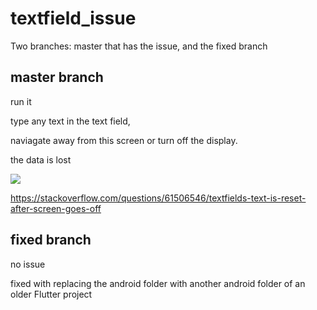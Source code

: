 # textfield_issue

Two branches: master that has the issue, and the fixed branch

## master branch

run it

type any text in the text field, 

naviagate away from this screen or turn off the display.

the data is lost

<img src="https://i.stack.imgur.com/lhxfH.gif"/>

https://stackoverflow.com/questions/61506546/textfields-text-is-reset-after-screen-goes-off

## fixed branch
no issue

fixed with replacing the android folder with another android folder of an older Flutter project
